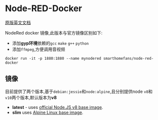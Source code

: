# Node-RED-Docker

[原版英文文档](./README_EN.md)

NodeRed docker 镜像,此版本与官方镜像区别如下:
* 添加**gyp环境**依赖的`gcc` `make` `g++` `python`
* 添加`ffmpeg`,方便调用音视频

```
docker run -it -p 1880:1880 --name mynodered smarthomefans/node-red-docker
```


镜像
---

目前提供了两个版本,基于`debian:jessie`和`node:alpine`,且分别提供node `v8`和`v10`两个版本,默认版本为**v8**

- **latest** - uses [official Node.JS v8 base image](https://hub.docker.com/_/node/).
- **slim** uses [Alpine Linux base image](https://hub.docker.com/r/mhart/alpine-node/).

